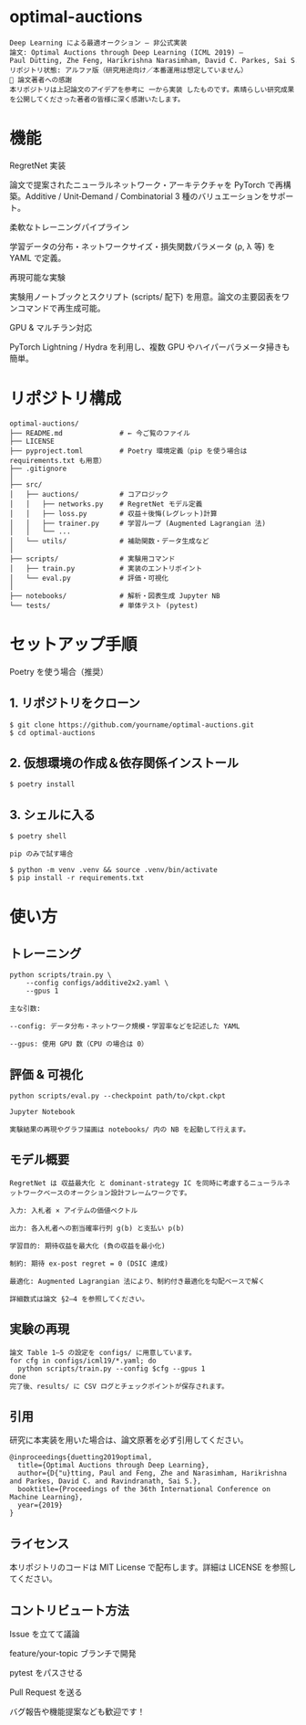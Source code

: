 # optimal-auctions
```text
Deep Learning による最適オークション — 非公式実装
論文: Optimal Auctions through Deep Learning (ICML 2019) — Paul Dütting, Zhe Feng, Harikrishna Narasimham, David C. Parkes, Sai S. Ravindranath
リポジトリ状態: アルファ版（研究用途向け／本番運用は想定していません）
🙏 論文著者への感謝
本リポジトリは上記論文のアイデアを参考に 一から実装 したものです。素晴らしい研究成果を公開してくださった著者の皆様に深く感謝いたします。
```

# 機能

RegretNet 実装

論文で提案されたニューラルネットワーク・アーキテクチャを PyTorch で再構築。Additive / Unit‑Demand / Combinatorial 3 種のバリュエーションをサポート。

柔軟なトレーニングパイプライン

学習データの分布・ネットワークサイズ・損失関数パラメータ (ρ, λ 等) を YAML で定義。

再現可能な実験

実験用ノートブックとスクリプト (scripts/ 配下) を用意。論文の主要図表をワンコマンドで再生成可能。

GPU & マルチラン対応

PyTorch Lightning / Hydra を利用し、複数 GPU やハイパーパラメータ掃きも簡単。

# リポジトリ構成
```text
optimal-auctions/
├── README.md              # ← 今ご覧のファイル
├── LICENSE
├── pyproject.toml         # Poetry 環境定義（pip を使う場合は requirements.txt も用意）
├── .gitignore
│
├── src/
│   ├── auctions/          # コアロジック
│   │   ├── networks.py    # RegretNet モデル定義
│   │   ├── loss.py        # 収益＋後悔(レグレット)計算
│   │   ├── trainer.py     # 学習ループ (Augmented Lagrangian 法)
│   │   └── ...
│   └── utils/             # 補助関数・データ生成など
│
├── scripts/               # 実験用コマンド
│   ├── train.py           # 実装のエントリポイント
│   └── eval.py            # 評価・可視化
│
├── notebooks/             # 解析・図表生成 Jupyter NB
└── tests/                 # 単体テスト (pytest)
```

# セットアップ手順

Poetry を使う場合（推奨）

## 1. リポジトリをクローン
```text
$ git clone https://github.com/yourname/optimal-auctions.git
$ cd optimal-auctions
```

## 2. 仮想環境の作成＆依存関係インストール
```text
$ poetry install
```

## 3. シェルに入る

```text
$ poetry shell

pip のみで試す場合

$ python -m venv .venv && source .venv/bin/activate
$ pip install -r requirements.txt
```

# 使い方

## トレーニング
```text
python scripts/train.py \
    --config configs/additive2x2.yaml \
    --gpus 1

主な引数:

--config: データ分布・ネットワーク規模・学習率などを記述した YAML

--gpus: 使用 GPU 数（CPU の場合は 0）
```

## 評価 & 可視化
```text
python scripts/eval.py --checkpoint path/to/ckpt.ckpt

Jupyter Notebook

実験結果の再現やグラフ描画は notebooks/ 内の NB を起動して行えます。
```

## モデル概要
```text
RegretNet は 収益最大化 と dominant‑strategy IC を同時に考慮するニューラルネットワークベースのオークション設計フレームワークです。

入力: 入札者 × アイテムの価値ベクトル

出力: 各入札者への割当確率行列 g(b) と支払い p(b)

学習目的: 期待収益を最大化 (負の収益を最小化)

制約: 期待 ex‑post regret = 0 (DSIC 達成)

最適化: Augmented Lagrangian 法により、制約付き最適化を勾配ベースで解く

詳細数式は論文 §2–4 を参照してください。
```

## 実験の再現
```text
論文 Table 1–5 の設定を configs/ に用意しています。
for cfg in configs/icml19/*.yaml; do
  python scripts/train.py --config $cfg --gpus 1
done
完了後、results/ に CSV ログとチェックポイントが保存されます。
```

## 引用

研究に本実装を用いた場合は、論文原著を必ず引用してください。
```text
@inproceedings{duetting2019optimal,
  title={Optimal Auctions through Deep Learning},
  author={D{"u}tting, Paul and Feng, Zhe and Narasimham, Harikrishna and Parkes, David C. and Ravindranath, Sai S.},
  booktitle={Proceedings of the 36th International Conference on Machine Learning},
  year={2019}
}
```

## ライセンス

本リポジトリのコードは MIT License で配布します。詳細は LICENSE を参照してください。

## コントリビュート方法

Issue を立てて議論

feature/your-topic ブランチで開発

pytest をパスさせる

Pull Request を送る

バグ報告や機能提案なども歓迎です！
